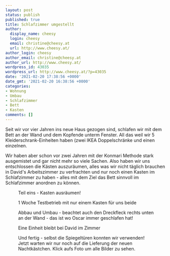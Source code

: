 ```yaml
---
layout: post
status: publish
published: true
title: Schlafzimmer umgestellt
author:
  display_name: cheesy
  login: cheesy
  email: christine@cheesy.at
  url: http://www.cheesy.at/
author_login: cheesy
author_email: christine@cheesy.at
author_url: http://www.cheesy.at/
wordpress_id: 43035
wordpress_url: http://www.cheesy.at/?p=43035
date: '2021-02-20 17:38:56 +0000'
date_gmt: '2021-02-20 16:38:56 +0000'
categories:
- Wohnung
- Umbau
- Schlafzimmer
- Bett
- Kasten
comments: []
---
```

<!-- wp:paragraph -->
Seit wir vor vier Jahren ins neue Haus gezogen sind, schlafen wir mit dem Bett an der Wand und dem Kopfende unterm Fenster. All das weil wir 5 Kleiderschrank-Einheiten haben (zwei IKEA Doppelschränke und einen einzelnen.
<!-- /wp:paragraph -->
<!-- wp:paragraph -->
Wir haben aber schon vor zwei Jahren mit der Konmari Methode stark ausgemistet und gar nicht mehr so viele Sachen. Also haben wir uns entschlossen die Kästen auszuräumen, alles was wir nicht täglich brauchen in David's Arbeitszimmer zu verfrachten und nur noch einen Kasten im Schlafzimmer zu haben - alles mit dem Ziel das Bett sinnvoll im Schlafzimmer anordnen zu können.
<!-- /wp:paragraph -->
<!-- wp:image {"id":43020} -->
<figure class="wp-block-image"><img src="{% link _fotos/leben-in-belfast/2021/schlafzimmer-umgestellt/Schlafzimmer-Umbau-001.jpg %}" alt="" class="wp-image-43020"><br>
<figcaption>Teil eins - Kasten ausräumen!<br></figcaption>
</figure>
<!-- /wp:image -->
<!-- wp:image {"id":43022} -->
<figure class="wp-block-image"><img src="{% link _fotos/leben-in-belfast/2021/schlafzimmer-umgestellt/Schlafzimmer-Umbau-003.jpg %}" alt="" class="wp-image-43022"><br>
<figcaption> 1 Woche Testbetrieb mit nur einem Kasten für uns beide</figcaption>
</figure>
<!-- /wp:image -->
<!-- wp:image {"id":43026} -->
<figure class="wp-block-image"><img src="{% link _fotos/leben-in-belfast/2021/schlafzimmer-umgestellt/Schlafzimmer-Umbau-007.jpg %}" alt="" class="wp-image-43026"><br>
<figcaption>Abbau und Umbau - beachtet auch den Dreckfleck rechts unten an der Wand - das ist wo Oscar immer geschlafen hat!<br></figcaption>
</figure>
<!-- /wp:image -->
<!-- wp:image {"id":43028} -->
<figure class="wp-block-image"><img src="{% link _fotos/leben-in-belfast/2021/schlafzimmer-umgestellt/Schlafzimmer-Umbau-009.jpg %}" alt="" class="wp-image-43028"><br>
<figcaption>Eine Einheit bleibt bei David im Zimmer</figcaption>
</figure>
<!-- /wp:image -->
<!-- wp:image {"id":43032,"linkDestination":"custom"} -->
<figure class="wp-block-image"><a href="{% link _fotos/leben-in-belfast/2021/schlafzimmer-umgestellt/index.md %}"><img src="{% link _fotos/leben-in-belfast/2021/schlafzimmer-umgestellt/Schlafzimmer-Umbau-013.jpg %}" alt="" class="wp-image-43032"></a><br>
<figcaption>Und fertig - selbst die Spiegeltüren konnten wir verwenden! Jetzt warten wir nur noch auf die Lieferung der neuen Nachtkästchen. Klick aufs Foto um alle Bilder zu sehen.</figcaption>
</figure>
<!-- /wp:image -->
